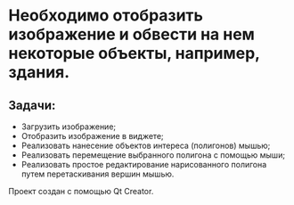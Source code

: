 
# Необходимо отобразить изображение и обвести на нем некоторые объекты, например, здания.

## Задачи:
-	Загрузить изображение;
-	Отобразить изображение в виджете;
-	Реализовать нанесение объектов интереса (полигонов) мышью;
-	Реализовать перемещение выбранного полигона с помощью мыши;
-	Реализовать простое редактирование нарисованного полигона путем перетаскивания вершин мышью.

Проект создан c помощью Qt Creator.
